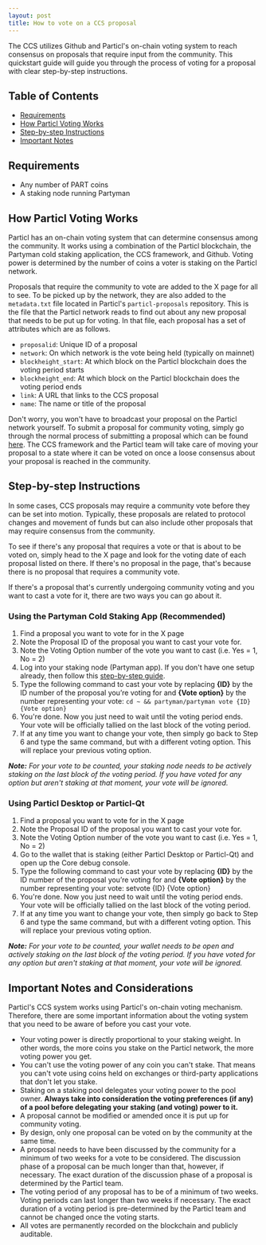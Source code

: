 ```yaml
---
layout: post
title: How to vote on a CCS proposal
---
```


The CCS utilizes Github and Particl's on-chain voting system to reach consensus on proposals that require input from the community. This quickstart guide will guide you through the process of voting for a proposal with clear step-by-step instructions.

## Table of Contents
- [Requirements](#requirements)
- [How Particl Voting Works](#how-particl-voting-works)
- [Step-by-step Instructions](#step-by-step-instructions)
- [Important Notes](#important-notes-and-considerations)

## Requirements

- Any number of PART coins
- A staking node running Partyman

## How Particl Voting Works

Particl has an on-chain voting system that can determine consensus among the community. It works using a combination of the Particl blockchain, the Partyman cold staking application, the CCS framework, and Github. Voting power is determined by the number of coins a voter is staking on the Particl network.

Proposals that require the community to vote are added to the X page for all to see. To be picked up by the network, they are also added to the `metadata.txt` file located in Particl's `particl-proposals` repository. This is the file that the Particl network reads to find out about any new proposal that needs to be put up for voting. In that file, each proposal has a set of attributes which are as follows.

- `proposalid`: Unique ID of a proposal
- `network`: On which network is the vote being held (typically on mainnet)
- `blockheight_start`: At which block on the Particl blockchain does the voting period starts
- `blockheight_end`: At which block on the Particl blockchain does the voting period ends
- `link`: A URL that links to the CCS proposal
- `name`: The name or title of the proposal

Don't worry, you won't have to broadcast your proposal on the Particl network yourself. To submit a proposal for community voting, simply go through the normal process of submitting a proposal which can be found [here](#how-to-ccs). The CCS framework and the Particl team will take care of moving your proposal to a state where it can be voted on once a loose consensus about your proposal is reached in the community.

## Step-by-step Instructions

In some cases, CCS proposals may require a community vote before they can be set into motion. Typically, these proposals are related to protocol changes and movement of funds but can also include other proposals that may require consensus from the community.

To see if there's any proposal that requires a vote or that is about to be voted on, simply head to the X page and look for the voting date of each proposal listed on there. If there's no proposal in the page, that's because there is no proposal that requires a community vote.

If there's a proposal that's currently undergoing community voting and you want to cast a vote for it, there are two ways you can go about it.

### Using the Partyman Cold Staking App (Recommended)

1. Find a proposal you want to vote for in the X page 
2. Note the Proposal ID of the proposal you want to cast your vote for.
3. Note the Voting Option number of the vote you want to cast (i.e. Yes = 1, No = 2)
4. Log into your staking node (Partyman app). If you don't have one setup already, then follow this [step-by-step guide](https://github.com/dasource/partyman/blob/master/README.md).
5. Type the following command to cast your vote by replacing **{ID}** by the ID number of the proposal you’re voting for and **{Vote option}** by the number representing your vote:
`cd ~ && partyman/partyman vote {ID} {Vote option}`
6. You're done. Now you just need to wait until the voting period ends. Your vote will be officially tallied on the last block of the voting period.
7. If at any time you want to change your vote, then simply go back to Step 6 and type the same command, but with a different voting option. This will replace your previous voting option.

_**Note:** For your vote to be counted, your staking node needs to be actively staking on the last block of the voting period. If you have voted for any option but aren't staking at that moment, your vote will be ignored._

### Using Particl Desktop or Particl-Qt

1. Find a proposal you want to vote for in the X page 
2. Note the Proposal ID of the proposal you want to cast your vote for.
3. Note the Voting Option number of the vote you want to cast (i.e. Yes = 1, No = 2)
4. Go to the wallet that is staking (either Particl Desktop or Particl-Qt) and open up the Core debug console.
5. Type the following command to cast your vote by replacing **{ID}** by the ID number of the proposal you’re voting for and **{Vote option}** by the number representing your vote:
setvote {ID} {Vote option}
6. You're done. Now you just need to wait until the voting period ends. Your vote will be officially tallied on the last block of the voting period.
7. If at any time you want to change your vote, then simply go back to Step 6 and type the same command, but with a different voting option. This will replace your previous voting option.

_**Note:** For your vote to be counted, your wallet needs to be open and actively staking on the last block of the voting period. If you have voted for any option but aren't staking at that moment, your vote will be ignored._

## Important Notes and Considerations

Particl's CCS system works using Particl's on-chain voting mechanism. Therefore, there are some important information about the voting system that you need to be aware of before you cast your vote.

- Your voting power is directly proportional to your staking weight. In other words, the more coins you stake on the Particl network, the more voting power you get.
- You can't use the voting power of any coin you can't stake. That means you can't vote using coins held on exchanges or third-party applications that don't let you stake.
- Staking on a staking pool delegates your voting power to the pool owner. **Always take into consideration the voting preferences (if any) of a pool before delegating your staking (and voting) power to it.**
- A proposal cannot be modified or amended once it is put up for community voting. 
- By design, only one proposal can be voted on by the community at the same time.
- A proposal needs to have been discussed by the community for a minimum of two weeks for a vote to be considered. The discussion phase of a proposal can be much longer than that, however, if necessary. The exact duration of the discussion phase of a proposal is determined by the Particl team.
- The voting period of any proposal has to be of a minimum of two weeks. Voting periods can last longer than two weeks if necessary. The exact duration of a voting period is pre-determined by the Particl team and cannot be changed once the voting starts.
- All votes are permanently recorded on the blockchain and publicly auditable.